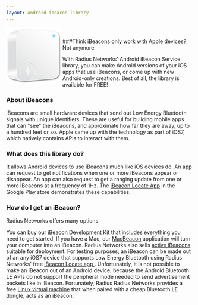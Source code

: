 ```yaml
---
layout: android-ibeacon-library
---
```



<img src="images/ibeacon.png" style="display:block; float:left; width:30%"/>
<p style="height:15px"></p>

###Think iBeacons only work with Apple devices?  Not anymore.

With Radius Networks' Android iBeacon Service library, you can make Android versions of your iOS apps that use iBeacons, or come up with new Android-only creations.  Best of all, the library is available for FREE!

### About iBeacons

iBeacons are small hardware devices that send out Low Energy Bluetooth signals with unique identifiers.
These are useful for building mobile apps that can "see" the iBeacons, and approximate how far they are away, 
up to a hundred feet or so.
Apple came up with the technology as part of iOS7, which natively contains APIs to interact with them. 

### What does this library do?

It allows Android devices to use iBeacons much like iOS devices do.  An app can request to get notifications when one
or more iBeacons appear or disappear.  An app can also request to get a ranging update from one or more iBeacons
at a frequency of 1Hz.  The [iBeacon Locate App](https://play.google.com/store/apps/details?id=com.radiusnetworks.ibeaconlocate&hl=en) in the Google Play store demonstrates these capabilities.

### How do I get an iBeacon?

Radius Networks offers many options.

You can buy our [iBeacon Development Kit](http://developer.radiusnetworks.com/ibeacon/ibeacon-development-kit.html) that includes everything you need to get started.  If you have a Mac, our [MacBeacon](http://www.radiusnetworks.com/macbeacon-app.html) application will turn your computer into an iBeacon.
Radius Networks also sells [active iBeacons](http://www.radiusnetworks.com/ibeacon.html) suitable for deployment.   For testing purposes, an iBeacon can be made out of an any iOS7 device that supports Low Energy Bluetooth using
Radius Networks' free [iBeacon Locate app ](https://itunes.apple.com/us/app/ibeacon-locate/id738709014). 
Unfortunately, it is not possible to make an iBeacon out of an Android device, because the Android Bluetooth LE APIs do not support the peripheral mode needed  to send advertisement packets like in iBeacon.  Fortunately, Radius
Radius Networks provides a free [Linux virtual machine](http://developer.radiusnetworks.com/ibeacon/virtual.html) that when paired with a cheap Bluetooth LE dongle, acts as an iBeacon.   

